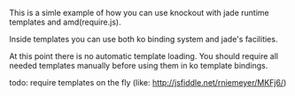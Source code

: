 This is a simle example of how you can use knockout with jade runtime templates and amd(require.js).

Inside templates you can use both ko binding system and jade's facilities.

At this point there is no automatic template loading.
You should require all needed templates manually before using them in ko template bindings.

todo: require templates on the fly (like: http://jsfiddle.net/rniemeyer/MKFj6/)
